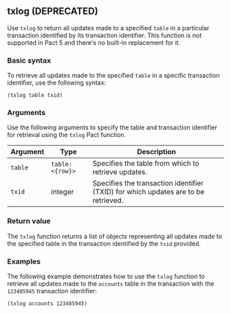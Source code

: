 ## txlog (DEPRECATED)

Use `txlog` to return all updates made to a specified `table` in a particular transaction identified by its transaction identifier.
This function is not supported in Pact 5 and there's no built-in replacement for it.

### Basic syntax

To retrieve all updates made to the specified `table` in a specific transaction identifier, use the following syntax:

```pact
(txlog table txid)
```

### Arguments

Use the following arguments to specify the table and transaction identifier for retrieval using the `txlog` Pact function.

| Argument | Type | Description |
| --- | --- | --- |
| `table` | `table: <{row}>` | Specifies the table from which to retrieve updates. |
| `txid` | integer | Specifies the transaction identifier (TXID) for which updates are to be retrieved. |

### Return value

The `txlog` function returns a list of objects representing all updates made to the specified table in the transaction identified by the `txid` provided.

### Examples

The following example demonstrates how to use the `txlog` function to retrieve all updates made to the `accounts` table in the transaction with the `123485945` transaction identifier:

```pact
(txlog accounts 123485945)
```
